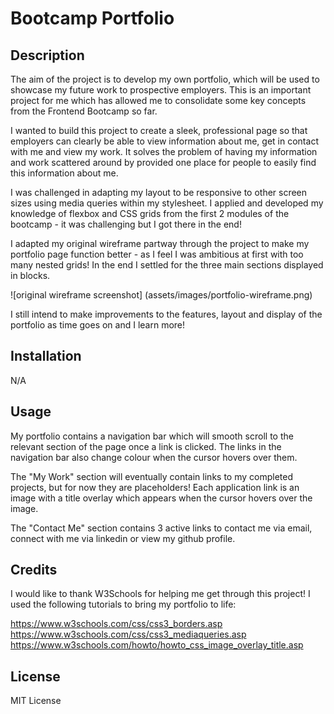 # Bootcamp Portfolio

## Description

The aim of the project is to develop my own portfolio, which will be used to showcase my future work to prospective employers. This is an important project for me which has allowed me to consolidate some key concepts from the Frontend Bootcamp so far.

I wanted to build this project to create a sleek, professional page so that employers can clearly be able to view information about me, get in contact with me and view my work. It solves the problem of having my information and work scattered around by provided one place for people to easily find this information about me.

I was challenged in adapting my layout to be responsive to other screen sizes using media queries within my stylesheet. I applied and developed my knowledge of flexbox and CSS grids from the first 2 modules of the bootcamp - it was challenging but I got there in the end!

I adapted my original wireframe partway through the project to make my portfolio page function better - as I feel I was ambitious at first with too many nested grids! In the end I settled for the three main sections displayed in blocks.

![original wireframe screenshot] (assets/images/portfolio-wireframe.png) 

I still intend to make improvements to the features, layout and display of the portfolio as time goes on and I learn more!

## Installation

N/A

## Usage

My portfolio contains a navigation bar which will smooth scroll to the relevant section of the page once a link is clicked. The links in the navigation bar also change colour when the cursor hovers over them.

The "My Work" section will eventually contain links to my completed projects, but for now they are placeholders! Each application link is an image with a title overlay which appears when the cursor hovers over the image.

The "Contact Me" section contains 3 active links to contact me via email, connect with me via linkedin or view my github profile.

## Credits

I would like to thank W3Schools for helping me get through this project! I used the following tutorials to bring my portfolio to life:

https://www.w3schools.com/css/css3_borders.asp
https://www.w3schools.com/css/css3_mediaqueries.asp
https://www.w3schools.com/howto/howto_css_image_overlay_title.asp

## License

MIT License
